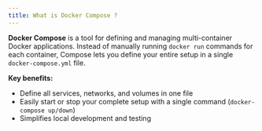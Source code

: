 ```yaml
---
title: What is Docker Compose ?
---
```



**Docker Compose** is a tool for defining and managing multi-container Docker applications. Instead of manually running `docker run` commands for each container, Compose lets you define your entire setup in a single `docker-compose.yml` file.

**Key benefits:**

- Define all services, networks, and volumes in one file
- Easily start or stop your complete setup with a single command (`docker-compose up/down`)
- Simplifies local development and testing

